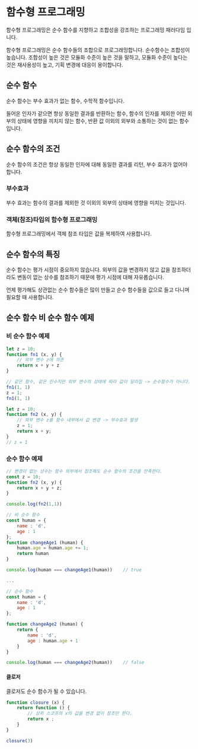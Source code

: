 # 함수형 프로그래밍

함수형 프로그래밍은 순수 함수를 지향하고 조합성을 강조하는 프로그래밍 패러다임 입니다.

함수형 프로그래밍은 순수 함수들의 조합으로 프로그래밍합니다. 순수함수는 조합성이 높습니다. 조합성이 높은 것은 모듈화 수준이 높은 것을 말하고, 모듈화 수준이 높다는 것은 재사용성이 높고, 기획 변경에 대응이 용이합니다.

## 순수 함수

순수 함수는 부수 효과가 없는 함수, 수학적 함수입니다.

들어온 인자가 같으면 항상 동일한 결과를 반환하는 함수, 함수의 인자를 제외한 어떤 외부의 상태에 영향을 끼치지 않는 함수, 반환 값 이외의 외부와 소통하는 것이 없는 함수입니다.

## 순수 함수의 조건

순수 함수의 조건은 항상 동일한 인자에 대해 동일한 결과를 리턴, 부수 효과가 없어야 합니다.

### 부수효과

부수 효과는 함수의 결과를 제외한 것 이외의 외부의 상태에 영향을 미치는 것입니다.

### 객체(참조)타입의 함수형 프로그래밍

함수형 프로그래밍에서 객체 참조 타입은 값을 복제하여 사용합니다.

## 순수 함수의 특징

순수 함수는 평가 시점이 중요하지 않습니다. 외부의 값을 변경하지 않고 값을 참조하더라도 변동이 없는 상수를 참조하기 때문에 평가 시점에 대해 자유롭습니다.

언제 평가해도 상관없는 순수 함수들은 많이 만들고 순수 함수들을 값으로 들고 다니며 필요할 때 사용합니다.

## 순수 함수 비 순수 함수 예제

### 비 순수 함수 예제

```js
let z = 10;
function fn1 (x, y) {
    // 외부 변수 z에 의존
    return x + y + z
}

// 같은 함수, 같은 인수지만 외부 변수의 상태에 따라 값이 달라짐 -> 순수함수가 아니다.
fn1(1, 1)   
z = 1;
fn1(1, 1)
```

```js
let z = 10;
function fn2 (x, y) {
    // 외부 변수 z를 함수 내부에서 값 변경 -> 부수효과 발생
    z = 1;
    return x + y;
}
// z = 1
```

### 순수 함수 예제

```js
// 변경이 없는 상수는 함수 외부에서 참조해도 순수 함수의 조건을 만족한다.
const z = 10;
function fn2 (x, y) {
    return x + y + z;
}

console.log(fn2(1,1))
```

```js
// 비 순수 함수
const human = {
    name : 'd',
    age : 1
};
function changeAge1 (human) {
    human.age = human.age += 1;
    return human
}

console.log(human === changeAge1(human))    // true

...

// 순수 함수
const human = {
    name : 'd',
    age : 1
};

function changeAge2 (human) {
    return {
        name : 'd',
        age : human.age + 1
    }
}

console.log(human === changeAge2(human))    // false
```

#### 클로저

클로저도 순수 함수가 될 수 있습니다.

```js
function closure (x) {
    return function () {
        // 상위 스코프의 x의 값을 변경 없이 참조만 한다.
        return x ;
    }
}

closure(3)
```
